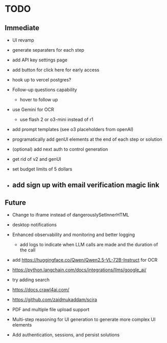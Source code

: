 # TODO
## Immediate
- UI revamp
- generate separaters for each step
- add API key settings page
- add button for click here for early access
- hook up to vercel postgres?



- Follow-up questions capability
  - hover to follow up
- use Gemini for OCR
   - use flash 2 or o3-mini instead of r1
- add prompt templates (see o3 placeholders from openAI)
- programatically add genUI elements at the end of each step or solution
- (optional) add next auth to control generation
- get rid of v2 and genUI
- set budget limits of 5 dollars
- add sign up with email verification magic link
   - 

## Future
- Change to iframe instead of dangerouslySetInnerHTML
- desktop notifications
- Enhanced observability and monitoring and better logging
  - add logs to indicate when LLM calls are made and the duration of the call

- add https://huggingface.co/Qwen/Qwen2.5-VL-72B-Instruct for OCR
- https://python.langchain.com/docs/integrations/llms/google_ai/

- try adding search
- https://docs.crawl4ai.com/
- https://github.com/zaidmukaddam/scira

- PDF and multiple file upload support
- Multi-step reasoning for UI generation to generate more complex UI elements
- Add authentication, sessions, and persist solutions